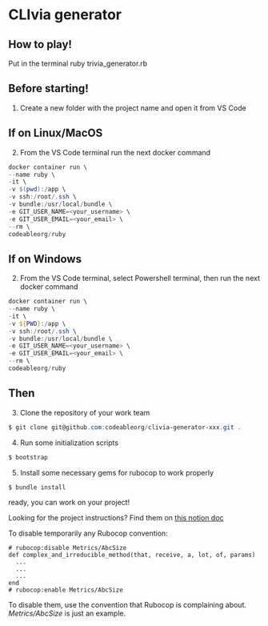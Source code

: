 # CLIvia generator
## How to play!

Put in the terminal ruby trivia_generator.rb

## Before starting!

1. Create a new folder with the project name and open it from VS Code

## If on Linux/MacOS

2. From the VS Code terminal run the next docker command

```powershell
docker container run \
--name ruby \
-it \
-v $(pwd):/app \
-v ssh:/root/.ssh \
-v bundle:/usr/local/bundle \
-e GIT_USER_NAME=<your_username> \
-e GIT_USER_EMAIL=<your_email> \
--rm \
codeableorg/ruby
```

## If on Windows

2. From the VS Code terminal, select Powershell terminal, then run the next docker command

```powershell
docker container run \
--name ruby \
-it \
-v ${PWD}:/app \
-v ssh:/root/.ssh \
-v bundle:/usr/local/bundle \
-e GIT_USER_NAME=<your_username> \
-e GIT_USER_EMAIL=<your_email> \
--rm \
codeableorg/ruby
```

## Then

3. Clone the repository of your work team

```powershell
$ git clone git@github.com:codeableorg/clivia-generator-xxx.git .
```

4.  Run some initialization scripts

```powershell
$ bootstrap
```

5.  Install some necessary gems for rubocop to work properly

```powershell
$ bundle install
```

ready, you can work on your project!

Looking for the project instructions? Find them on [this notion doc](https://ableco.notion.site/Individual-CLIvia-generator-87e1fd914fe44580aab29f14abae1a04)

To disable temporarily any Rubocop convention:

```
# rubocop:disable Metrics/AbcSize
def complex_and_irreducible_method(that, receive, a, lot, of, params)
  ...
  ...
  ...
end
# rubocop:enable Metrics/AbcSize
```

To disable them, use the convention that Rubocop is complaining about. _Metrics/AbcSize_ is just an example.

